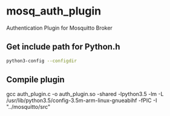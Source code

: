 # mosq_auth_plugin
Authentication Plugin for Mosquitto Broker

## Get include path for Python.h
```bash
python3-config --configdir
```
## Compile plugin
gcc auth_plugin.c -o auth_plugin.so -shared -lpython3.5 -lm -L /usr/lib/python3.5/config-3.5m-arm-linux-gnueabihf -fPIC -I "../mosquitto/src"
